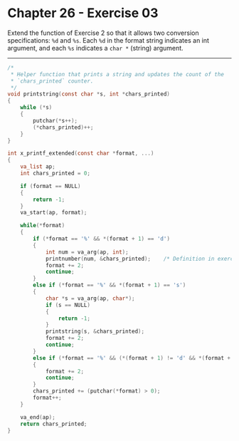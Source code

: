 # Chapter 26 - Exercise 03

Extend the function of Exercise 2 so that it allows two conversion
specifications: `%d` and `%s`.  Each `%d` in the format string indicates an int
argument, and each `%s` indicates a `char *` (string) argument. 


---

```C
/* 
 * Helper function that prints a string and updates the count of the 
 * `chars_printed` counter.
 */
void printstring(const char *s, int *chars_printed)
{
    while (*s)
    {
        putchar(*s++);
        (*chars_printed)++;
    }
}

int x_printf_extended(const char *format, ...)
{
    va_list ap;
    int chars_printed = 0;

    if (format == NULL)
    {
        return -1;
    }
    va_start(ap, format);

    while(*format)
    {
        if (*format == '%' && *(format + 1) == 'd')
        {
            int num = va_arg(ap, int);
            printnumber(num, &chars_printed);    /* Definition in exercise 01 */ 
            format += 2;
            continue;
        }
        else if (*format == '%' && *(format + 1) == 's')
        {
            char *s = va_arg(ap, char*);
            if (s == NULL)
            {
                return -1;
            }
            printstring(s, &chars_printed);
            format += 2;
            continue;
        }
        else if (*format == '%' && (*(format + 1) != 'd' && *(format + 1) != 's'))
        {
            format += 2;
            continue;
        }
        chars_printed += (putchar(*format) > 0);
        format++;
    }

    va_end(ap);
    return chars_printed;
}
```
